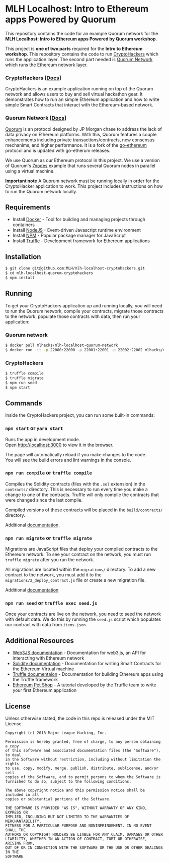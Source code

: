 # MLH Localhost: Intro to Ethereum apps Powered by Quorum

This repository contains the code for an example Quorum network for the **MLH Localhost: Intro to Ethereum apps Powered by Quorum workshop**.

This project is **one of two parts** required for the **Intro to Ethereum workshop**. This repository contains the code to run [CryptoHackers](https://github.com/MLH/mlh-localhost-cryptohackers) which runs the application layer. The second part needed is [Quorum Network](https://github.com/MLH/mlh-localhost-quorum-network) which runs the Ethereum network layer.

### CryptoHackers [[Docs](https://github.com/MLH/mlh-localhost-cryptohackers)]

CryptoHackers is an example application running on top of the Quorum network and allows users to buy and sell virtual hackathon gear. It demonstrates how to run an simple Ethereum application and how to write simple Smart Contracts that interact with the Ethereum-based network.

### Quorum Network [[Docs](https://github.com/MLH/mlh-localhost-quorum-network)]

[Quorum](https://github.com/jpmorganchase/quorum) is an protocol designed by JP Morgan chase to address the lack of data privacy on Ethereum platforms. With this, Quorum features a couple enhancements including private transactions/contracts, new consensus mechanims, and higher performance. It is a fork of the [go-ethereum](https://github.com/ethereum/go-ethereum) protocol and is updated with go-etherum releases.

We use Quorum as our Ethereum protocol in this project. We use a version of Quorum's [7nodes](https://github.com/jpmorganchase/quorum-examples/tree/master/examples/7nodes) example that runs several Quorum nodes in parallel using a virtual machine.

**Important note** A Quorum network must be running locally in order for the CryptoHacker application to work. This project includes instructions on how to run the Quorum network locally.

## Requirements

* Install [Docker](https://docs.docker.com/install/) - Tool for building and managing projects through containers
* Install [NodeJS](https://nodejs.org) - Event-driven Javascript runtime environment
* Install [NPM](https://www.npmjs.com/) - Popular package manager for JavaScript
* Install [Truffle](http://truffleframework.com/) - Development framework for Ethereum applications

## Installation

```sh
$ git clone git@github.com:MLH/mlh-localhost-cryptohackers.git
$ cd mlh-localhost-quorum-cryptohackers
$ npm install
```

## Running

To get your CryptoHackers application up and running locally, you will need to run the Quorum network, compile your contracts, migrate those contracts to the network, populate those contracts with data, then run your application:

### Quorum network

```sh
$ docker pull mlhacks/mlh-localhost-quorum-network
$ docker run -it -p 22000:22000 -p 22001:22001 -p 22002:22002 mlhacks/mlh-localhost-quorum-network
```

### CryptoHackers

```sh
$ truffle compile
$ truffle migrate
$ npm run seed
$ npm start
```

## Commands

Inside the CryptoHackers project, you can run some built-in commands:

### `npm start` or `yarn start`

Runs the app in development mode.<br>
Open [http://localhost:3000](http://localhost:3000) to view it in the browser.

The page will automatically reload if you make changes to the code.<br>
You will see the build errors and lint warnings in the console.

### `npm run compile` or `truffle compile`

Compiles the Solidity contracts (files with the `.sol` extension) in the `contracts/` directory. This is necessary to run every time you make a change to one of the contracts. Truffle will only compile the contracts that were changed since the last compile.

Compiled versions of these contracts will be placed in the `build/contracts/` directory.

Additional [documentation](http://truffleframework.com/docs/getting_started/compile).

### `npm run migrate` or `truffle migrate`

Migrations are JavaScript files that deploy your compiled contracts to the Ethereum network. To see your contract on the network, you must run `truffle migrate` after you run the network.

All migrations are located within the `migrations/` directory. To add a new contract to the network, you must add it to the `migrations/2_deploy_contract.js` file or create a new migration file.

Additional [documentation](http://truffleframework.com/docs/getting_started/migrations)

### `npm run seed` or `truffle exec seed.js`

Once your contracts are live on the network, you need to seed the network with default data. We do this by running the `seed.js` script which populates our contract with data from `items.json`.

## Additional Resources

* [Web3JS documentation](https://github.com/ethereum/wiki/wiki/JavaScript-API) - Documentation for web3.js, an API for interacting with Ethereum network
* [Solidity documentation](https://solidity.readthedocs.io) - Documentation for writing Smart Contracts for the Ethereum Virtual machine
* [Truffle documentaion](http://truffleframework.com/docs/) - Documentation for building Ethereum apps using the Truffle framework
* [Ethereum Pet Shop](http://truffleframework.com/tutorials/pet-shop) - A tutorial developed by the Truffle team to write your first Ethereum application

## License

Unless otherwise stated, the code in this repo is released under the MIT
License.

```
Copyright (c) 2018 Major League Hacking, Inc.

Permission is hereby granted, free of charge, to any person obtaining a copy
of this software and associated documentation files (the "Software"), to deal
in the Software without restriction, including without limitation the rights
to use, copy, modify, merge, publish, distribute, sublicense, and/or sell
copies of the Software, and to permit persons to whom the Software is
furnished to do so, subject to the following conditions:

The above copyright notice and this permission notice shall be included in all
copies or substantial portions of the Software.

THE SOFTWARE IS PROVIDED "AS IS", WITHOUT WARRANTY OF ANY KIND, EXPRESS OR
IMPLIED, INCLUDING BUT NOT LIMITED TO THE WARRANTIES OF MERCHANTABILITY,
FITNESS FOR A PARTICULAR PURPOSE AND NONINFRINGEMENT. IN NO EVENT SHALL THE
AUTHORS OR COPYRIGHT HOLDERS BE LIABLE FOR ANY CLAIM, DAMAGES OR OTHER
LIABILITY, WHETHER IN AN ACTION OF CONTRACT, TORT OR OTHERWISE, ARISING FROM,
OUT OF OR IN CONNECTION WITH THE SOFTWARE OR THE USE OR OTHER DEALINGS IN THE
SOFTWARE
```
